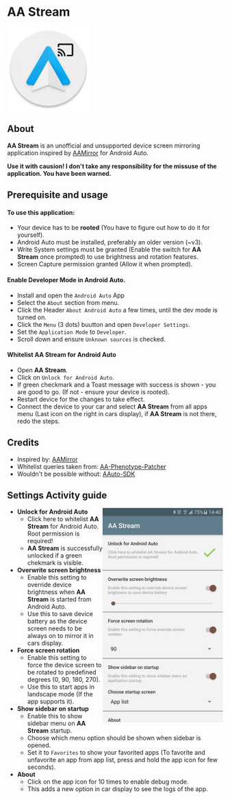 # AA Stream
![App Icon](img/logo.png "App Icon") 
## About
**AA Stream** is an unofficial and unsupported device screen mirroring application inspired by [AAMirror](https://github.com/slashmax/AAMirror) for Android Auto. 

**Use it with causion! I don't take any responsibility for the missuse of the application. You have been warned.**

## Prerequisite and usage
#### To use this application:
- Your device has to be **rooted** (You have to figure out how to do it for yourself).
- Android Auto must be installed, preferably an older version (~v3).
- Write System settings must be granted (Enable the switch for **AA Stream** once prompted) to use brightness and rotation features.
- Screen Capture permission granted (Allow it when prompted).

#### Enable Developer Mode in Android Auto.
- Install and open the `Android Auto` App
- Select the `About` section from menu.
- Click the Header `About Android Auto` a few times, until the dev mode is turned on.
- Click the `Menu` (3 dots) buutton and open `Developer Settings`.
- Set the `Application Mode` to `Developer`.
- Scroll down and ensure `Unknown sources` is checked.

#### Whitelist AA Stream for Android Auto
- Open **AA Stream**.
- Click on `Unlock for Android Auto`.
- If green checkmark and a Toast message with success is shown - you are good to go. (If not - ensure your device is rooted).
- Restart device for the changes to take effect.
- Connect the device to your car and select **AA Stream** from all apps menu (Last icon on the right in cars display), if **AA Stream** is not there, redo the steps.

## Credits
- Inspired by: [AAMirror](https://github.com/slashmax/AAMirror)
- Whitelist queries taken from: [AA-Phenotype-Patcher](https://github.com/Eselter/AA-Phenotype-Patcher)
- Wouldn't be possible without: [AAuto-SDK](https://github.com/martoreto/aauto-sdk)

## Settings Activity guide
<img align="right" src="img/settings.png" alt="Settings Activity" height="500">

- **Unlock for Android Auto**
  - Click here to whitelist **AA Stream** for Android Auto. Root permission is required!
  - **AA Stream** is successfully unlocked if a green chekmark is visible.
- **Overwrite screen brightness**
  - Enable this setting to override device brightness when **AA Stream** is started from Android Auto.
  - Use this to save device battery as the device screen needs to be always on to mirror it in cars display.
- **Force screen rotation**
  - Enable this setting to force the device screen to be rotated to predefined degrees (0, 90, 180, 270).
  - Use this to start apps in landscape mode (If the app supports it).
- **Show sidebar on startup**
  - Enable this to show sidebar menu on **AA Stream** startup.
  - Choose which menu option should be shown when sidebar is opened.
  - Set it to `Favorites` to show your favorited apps (To favorite and unfavorite an app from app list, press and hold the app icon for few seconds).
- **About**
  - Click on the app icon for 10 times to enable debug mode.
  - This adds a new option in car display to see the logs of the app.
